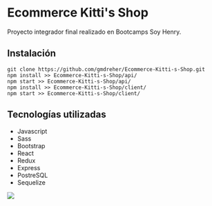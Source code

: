 # Ecommerce Kitti's Shop

Proyecto integrador final realizado en Bootcamps Soy Henry.


## Instalación

```
git clone https://github.com/gmdreher/Ecommerce-Kitti-s-Shop.git
npm install >> Ecommerce-Kitti-s-Shop/api/
npm start >> Ecommerce-Kitti-s-Shop/api/
npm install >> Ecommerce-Kitti-s-Shop/client/
npm start >> Ecommerce-Kitti-s-Shop/client/
```

## Tecnologías utilizadas 

 + Javascript
 + Sass
 + Bootstrap
 + React
 + Redux
 + Express
 + PostreSQL
 + Sequelize



<p align='left'>
    <img src='https://static.wixstatic.com/media/85087f_0d84cbeaeb824fca8f7ff18d7c9eaafd~mv2.png/v1/fill/w_160,h_30,al_c,q_85,usm_0.66_1.00_0.01/Logo_completo_Color_1PNG.webp' </img>
</p>

